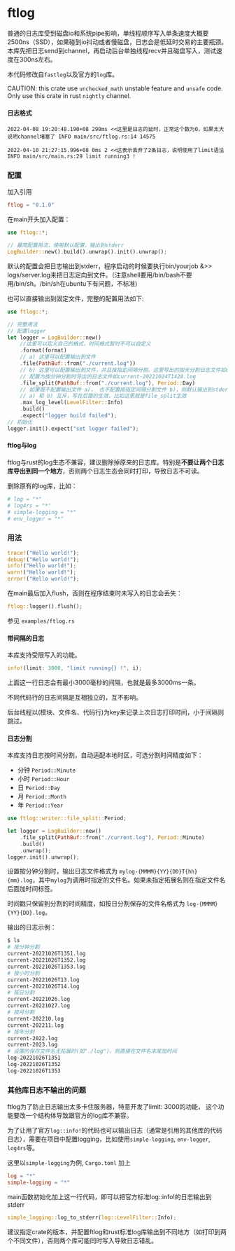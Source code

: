 # ftlog

普通的日志库受到磁盘io和系统pipe影响，单线程顺序写入单条速度大概要2500ns（SSD），如果碰到io抖动或者慢磁盘，日志会是低延时交易的主要瓶颈。
本库先把日志send到channel，再启动后台单独线程recv并且磁盘写入，测试速度在300ns左右。

本代码修改自`fastlog`以及官方的`log`库。

CAUTION: this crate use `unchecked_math` unstable feature and `unsafe` code. Only use this crate in rust `nightly` channel.

#### 日志格式
```plain
2022-04-08 19:20:48.190+08 298ms <<这里是日志的延时，正常这个数为0，如果太大说明channel堵塞了 INFO main/src/ftlog.rs:14 14575
```

```plain
2022-04-10 21:27:15.996+08 0ms 2 <<这表示丢弃了2条日志，说明使用了limit语法 INFO main/src/main.rs:29 limit running3 !
```

### 配置
加入引用
```toml
ftlog = "0.1.0"
```

在main开头加入配置：
```rust
use ftlog::*;

// 最简配置用法，使用默认配置，输出到stderr
LogBuilder::new().build().unwrap().init().unwrap();

```

默认的配置会把日志输出到stderr，程序启动的时候要执行bin/yourjob &>> logs/server.log来把日志定向到文件。（注意shell要用/bin/bash不要用/bin/sh。/bin/sh在ubuntu下有问题，不标准)

也可以直接输出到固定文件，完整的配置用法如下:

```rust
use ftlog::*;

// 完整用法
// 配置logger
let logger = LogBuilder::new()
    //这里可以定义自己的格式，时间格式暂时不可以自定义
    .format(format)
    // a) 这里可以配置输出到文件
    .file(PathBuf::from("./current.log"))
    // b) 这里可以配置输出到文件，并且按指定间隔分割。这里导出的按天分割日志文件如current-20221024.log
    // 配置为按分钟分割时导出的日志文件如current-20221024T1428.log
    .file_split(PathBuf::from("./current.log"), Period::Day)
    // 如果既不配置输出文件 a)， 也不配置按指定间隔分割文件 b)，则默认输出到stderr
    // a) 和 b) 互斥，写在后面的生效，比如这里就是file_split生效
    .max_log_level(LevelFilter::Info)
    .build()
    .expect("logger build failed");
// 初始化
logger.init().expect("set logger failed");
```

#### ftlog与log

ftlog与rust的log生态不兼容，建议删除掉原来的日志库。特别是**不要让两个日志库导出到同一个地方**，否则两个日志生态会同时打印，导致日志不可读。

删除原有的log库，比如：
```toml
# log = "*"
# log4rs = "*"
# simple-logging = "*"
# env_logger = "*"
```

### 用法

```rust
trace!("Hello world!");
debug!("Hello world!");
info!("Hello world!");
warn!("Hello world!");
error!("Hello world!");
```

在main最后加入flush，否则在程序结束时未写入的日志会丢失：
```rust
ftlog::logger().flush();
```

参见 `examples/ftlog.rs`

#### 带间隔的日志
本库支持受限写入的功能。

```rust
info!(limit: 3000, "limit running{} !", i);
```
上面这一行日志会有最小3000毫秒的间隔，也就是最多3000ms一条。

不同代码行的日志间隔是互相独立的，互不影响。

后台线程以(模块、文件名、代码行)为key来记录上次日志打印时间，小于间隔则跳过。

#### 日志分割
本库支持日志按时间分割，自动适配本地时区，可选分割时间精度如下：

- 分钟 `Period::Minute`
- 小时 `Period::Hour`
- 日 `Period::Day`
- 月 `Period::Month`
- 年 `Period::Year`

```rust
use ftlog::writer::file_split::Period;

let logger = LogBuilder::new()
    .file_split(PathBuf::from("./current.log"), Period::Minute)
    .build()
    .unwrap();
logger.init().unwrap();
```

设置按分钟分割时，输出日志文件格式为 `mylog-{MMMM}{YY}{DD}T{hh}{mm}.log`，其中`mylog`为调用时指定的文件名。如果未指定拓展名则在指定文件名后面加时间标签。

时间戳只保留到分割的时间精度，如按日分割保存的文件名格式为 `log-{MMMM}{YY}{DD}.log`。

输出的日志示例：
```sh
$ ls
# 按分钟分割
current-20221026T1351.log
current-20221026T1352.log
current-20221026T1353.log
# 按小时分割
current-20221026T13.log
current-20221026T14.log
# 按日分割
current-20221026.log
current-20221027.log
# 按月分割
current-202210.log
current-202211.log
# 按年分割
current-2022.log
current-2023.log
# 设置的保存文件名无拓展时(如"./log")，则直接在文件名末尾加时间
log-20221026T1351
log-20221026T1352
log-20221026T1353
```


### 其他库日志不输出的问题
ftlog为了防止日志输出太多卡住服务器，特意开发了limit: 3000的功能，
这个功能要改一个结构体导致跟官方的log库不兼容。

为了让用了官方`log::info!`的代码也可以输出日志（通常是引用的其他库的代码日志），需要在项目中配置logging，比如使用`simple-logging`, `env-logger`, `log4rs`等。

这里以`simple-logging`为例, `Cargo.toml` 加上
```toml
log = "*"
simple-logging = "*"
```

main函数初始化加上这一行代码，即可以把官方标准log::info!的日志输出到stderr
```rust
simple_logging::log_to_stderr(log::LevelFilter::Info);
```

建议指定crate的版本，并配置ftlog和rust标准log库输出到不同地方（如打印到两个不同文件），否则两个库可能同时写入导致日志错乱。
